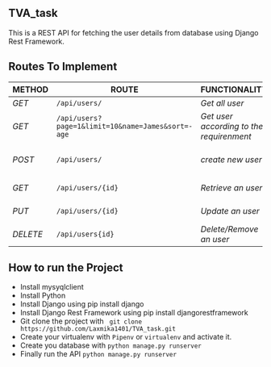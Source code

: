 ## TVA_task
This is a REST API for fetching the user details from database using Django Rest Framework. 

## Routes To Implement

| METHOD | ROUTE | FUNCTIONALITY |DATA|
| ------- | ----- | ------------- | ------------- |
| *GET* | ```/api/users/``` | _Get all user_| _All users_|
| *GET* | ```/api/users?page=1&limit=10&name=James&sort=-age``` | _Get user according to the requirenment_|_Selected users_|
| *POST* | ```/api/users/``` | _create new user_|_create new users_|
| *GET* | ```/api/users/{id}``` | _Retrieve an user_|_Selected user_|
| *PUT* | ```/api/users/{id}``` | _Update an user_|_selected users_|
| *DELETE* | ```/api/users{id}``` | _Delete/Remove an user_ |_selected users_|

## How to run the Project
- Install mysyqlclient
- Install Python
- Install Django using pip install django 
- Install Django Rest Framework using pip install djangorestframework
- Git clone the project with ``` git clone https://github.com/Laxmika1401/TVA_task.git```
- Create your virtualenv with `Pipenv` or `virtualenv` and activate it.
- Create you database with `python manage.py runserver` 
- Finally run the API 
``` python manage.py runserver ```
